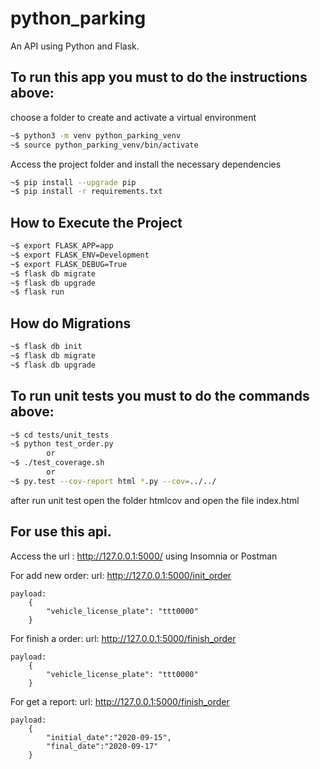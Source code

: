 # python_parking

An API using Python and Flask.

## To run this app you must to do the instructions above:

choose a folder to create and activate a virtual environment 

```bash
~$ python3 -m venv python_parking_venv
~$ source python_parking_venv/bin/activate
```

Access the project folder and install the necessary dependencies

```bash
~$ pip install --upgrade pip
~$ pip install -r requirements.txt
```



## How to Execute the Project

```bash
~$ export FLASK_APP=app
~$ export FLASK_ENV=Development
~$ export FLASK_DEBUG=True
~$ flask db migrate
~$ flask db upgrade
~$ flask run	
```


## How do Migrations

```bash
~$ flask db init
~$ flask db migrate
~$ flask db upgrade

```

## To run unit tests you must to do the commands above:

```bash
~$ cd tests/unit_tests 
~$ python test_order.py
        or
~$ ./test_coverage.sh 
        or
~$ py.test --cov-report html *.py --cov=../../ 


```

after run unit test open the folder htmlcov and open the file index.html

## For use this api.

Access the url : http://127.0.0.1:5000/  using Insomnia or Postman


For add new order:
    url:
        http://127.0.0.1:5000/init_order

    payload:
        {
            "vehicle_license_plate": "ttt0000"
        }


For finish a order:
    url:
        http://127.0.0.1:5000/finish_order

    payload:
        {
            "vehicle_license_plate": "ttt0000"
        }


For get a report:
    url:
        http://127.0.0.1:5000/finish_order

    payload:
        {
            "initial_date":"2020-09-15",
            "final_date":"2020-09-17"
        }




